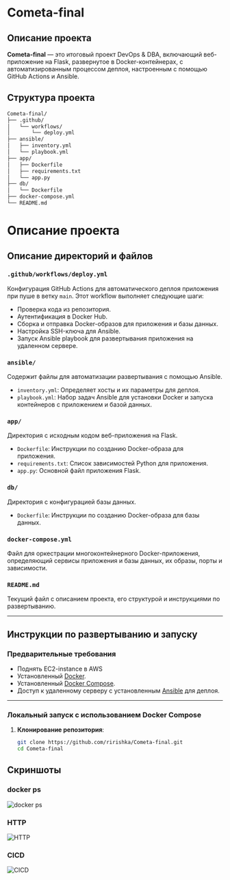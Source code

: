 # Cometa-final

## Описание проекта

**Cometa-final** — это итоговый проект DevOps & DBA, включающий веб-приложение на Flask, развернутое в Docker-контейнерах, с автоматизированным процессом деплоя, настроенным с помощью GitHub Actions и Ansible.

## Структура проекта

```bash
Cometa-final/
├── .github/
│   └── workflows/
│       └── deploy.yml
├── ansible/
│   ├── inventory.yml
│   └── playbook.yml
├── app/
│   ├── Dockerfile
│   ├── requirements.txt
│   └── app.py
├── db/
│   └── Dockerfile
├── docker-compose.yml
└── README.md
```

# Описание проекта

## Описание директорий и файлов

### `.github/workflows/deploy.yml`
Конфигурация GitHub Actions для автоматического деплоя приложения при пуше в ветку `main`. Этот workflow выполняет следующие шаги:
- Проверка кода из репозитория.
- Аутентификация в Docker Hub.
- Сборка и отправка Docker-образов для приложения и базы данных.
- Настройка SSH-ключа для Ansible.
- Запуск Ansible playbook для развертывания приложения на удаленном сервере.

### `ansible/`
Содержит файлы для автоматизации развертывания с помощью Ansible.
- `inventory.yml`: Определяет хосты и их параметры для деплоя.
- `playbook.yml`: Набор задач Ansible для установки Docker и запуска контейнеров с приложением и базой данных.

### `app/`
Директория с исходным кодом веб-приложения на Flask.
- `Dockerfile`: Инструкции по созданию Docker-образа для приложения.
- `requirements.txt`: Список зависимостей Python для приложения.
- `app.py`: Основной файл приложения Flask.

### `db/`
Директория с конфигурацией базы данных.
- `Dockerfile`: Инструкции по созданию Docker-образа для базы данных.

### `docker-compose.yml`
Файл для оркестрации многоконтейнерного Docker-приложения, определяющий сервисы приложения и базы данных, их образы, порты и зависимости.

### `README.md`
Текущий файл с описанием проекта, его структурой и инструкциями по развертыванию.

---

## Инструкции по развертыванию и запуску

### Предварительные требования
- Поднять EC2-instance в AWS
- Установленный [Docker](https://docs.docker.com/get-docker/).
- Установленный [Docker Compose](https://docs.docker.com/compose/install/).
- Доступ к удаленному серверу с установленным [Ansible](https://docs.ansible.com/ansible/latest/installation_guide/intro_installation.html) для деплоя.

---

### Локальный запуск с использованием Docker Compose

1. **Клонирование репозитория**:
   ```bash
   git clone https://github.com/ririshka/Cometa-final.git
   cd Cometa-final

## Скриншоты

### docker ps
![docker ps](https://github.com/ririshka/Cometa-final/blob/main/image.png)

### HTTP
![HTTP](https://github.com/ririshka/Cometa-final/blob/main/image2.png)

### CICD
![CICD](https://github.com/ririshka/Cometa-final/blob/main/image3.png)
